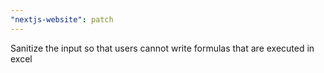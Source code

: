 ```yaml
---
"nextjs-website": patch
---
```


Sanitize the input so that users cannot write formulas that are executed in excel
